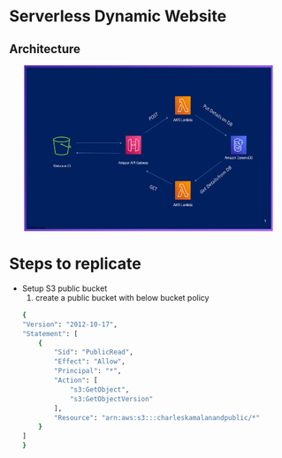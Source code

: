 # Serverless Dynamic Website

## Architecture
<p align="center">
  <img src="Slide.png" width="450" height="300" title="Architecture"> 
</p>

# Steps to replicate
* Setup S3 public bucket
	1. create a public bucket with below bucket policy
	```bash
	{
    "Version": "2012-10-17",
    "Statement": [
        {
            "Sid": "PublicRead",
            "Effect": "Allow",
            "Principal": "*",
            "Action": [
                "s3:GetObject",
                "s3:GetObjectVersion"
            ],
            "Resource": "arn:aws:s3:::charleskamalanandpublic/*"
        }
    ]
	}
	```
  

<!-- 1. item1
1. item2
    1. subitem1
    2. subitem2 -->

